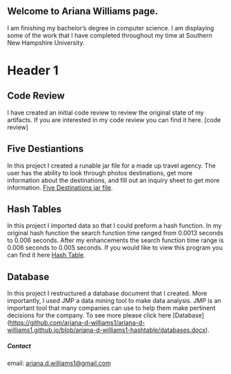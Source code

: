 ## Welcome to Ariana Williams page.

I am finishing my bachelor’s degree in computer science. I am displaying some of the work that I have completed throughout my time at Southern New Hampshire University.

# Header 1

## Code Review

I have created an initial code review to review the original state of my artifacts. If you are interested in my code review you can find it here. [code review]

## Five Destiantions

In this project I created a runable jar file for a made up travel agency. The user has the ability to look through photos destinations, get more information about the destinations, and fill out an inquiry sheet to get more information.
[Five Destinations jar file](https://github.com/ariana-d-williams1/ariana-d-williams1.github.io/blob/main/fiveDestinationsRun.jar).

## Hash Tables

In this project I imported data so that I could preform a hash function. In my original hash function the search function time ranged from 0.0013 seconds to 0.006 seconds. After my enhancements the search function time range is 0.006 seconds to 0.005 seconds. If you would like to view this program you can find it here [Hash Table](Https://github.com/ariana-d-williams1/ariana-d-williams1.github.io/tree/ariana-d-williams1-hashtable/src).

## Database

In this project I restructured a database document that I created. More importantly, I used JMP a data mining tool to make data analysis. JMP is an important tool that many companies can use to help them make pertinent decisions for the company. To see more please click here [Database] (https://github.com/ariana-d-williams1/ariana-d-williams1.github.io/blob/ariana-d-williams1-hashtable/databases.docx).


##### Contact

email: ariana.d.williams1@gmail.com
